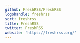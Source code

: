 ```yaml
---
github: FreshRSS/FreshRSS
logohandle: freshrss
sort: freshrss
title: FreshRSS
twitter: FreshRSS
website: 'https://freshrss.org/'
---
```

